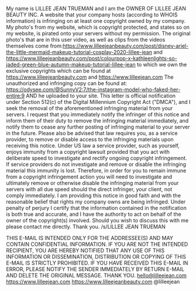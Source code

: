 My name is LILLEE JEAN TRUEMAN and I am the OWNER OF LILLEE JEAN BEAUTY INC. A website that your company hosts (according to WHOIS information) is infringing on at least one copyright owned by my company. My photo's from my website, which is copyright protected, and states so on my website, is pirated onto your servers without my permission. The original photo's that are in this user video, as well as clips from the videos themselves come from:https://www.lilleejeanbeauty.com/post/disney-ariel-the-little-mermaid-makeup-tutorial-cosplay-2020-lillee-jean and https://www.lilleejeanbeauty.com/post/colourpop-x-kathleenlights-so-jaded-green-blue-autumn-makeup-tutorial-lillee-jean to which we own the exclusive copyrights which can be found at https://www.lilleejeanbeauty.com and https://www.lilleejean.com
The unauthorized and infringing copy can be found at:
https://odysee.com/@SunnyV2:7/the-instagram-model-who-faked-her-entire:9 AND he uploaded to your site.
This letter is official notification under Section 512(c) of the Digital Millennium Copyright Act ("DMCA"), and I seek the removal of the aforementioned infringing material from your servers. I request that you immediately notify the infringer of this notice and inform them of their duty to remove the infringing material immediately, and notify them to cease any further posting of infringing material to your server in the future.
Please also be advised that law requires you, as a service provider, to remove or disable access to the infringing materials upon receiving this notice. Under US law a service provider, such as yourself, enjoys immunity from a copyright lawsuit provided that you act with deliberate speed to investigate and rectify ongoing copyright infringement. If service providers do not investigate and remove or disable the infringing material this immunity is lost. Therefore, in order for you to remain immune from a copyright infringement action you will need to investigate and ultimately remove or otherwise disable the infringing material from your servers with all due speed should the direct infringer, your client, not comply immediately.
I am providing this notice in good faith and with the reasonable belief that rights my company owns are being infringed. Under penalty of perjury I certify that the information contained in the notification is both true and accurate, and I have the authority to act on behalf of the owner of the copyright(s) involved.
Should you wish to discuss this with me please contact me directly.
Thank you.
/s/LILLEE JEAN TRUEMAN
<personal information redacted>

THIS E-MAIL IS INTENDED ONLY FOR THE ADDRESSEE(S) AND MAY CONTAIN CONFIDENTIAL INFORMATION. IF YOU ARE NOT THE INTENDED RECIPIENT, YOU ARE HEREBY NOTIFIED THAT ANY USE OF THIS INFORMATION OR DISSEMINATION, DISTRIBUTION OR COPYING OF THIS E-MAIL IS STRICTLY PROHIBITED. IF YOU HAVE RECEIVED THIS E-MAIL IN ERROR, PLEASE NOTIFY THE SENDER IMMEDIATELY BY RETURN E-MAIL AND DELETE THE ORIGINAL MESSAGE. THANK YOU.
hello@lilleejean.com
https://www.lilleejean.com
https://www.lilleejeanbeauty.com
@lilleejean
